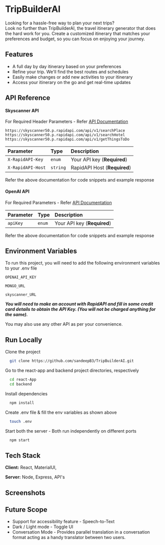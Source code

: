 # TripBuilderAI

Looking for a hassle-free way to plan your next trips?   
Look no further than TripBuilderAI, the travel itinerary generator that does the hard work for you. Create a customized itinerary that matches your preferences and budget, so you can focus on enjoying your journey.

## Features
- A full day by day itinerary based on your preferences
- Refine your trip. We'll find the best routes and schedules
- Easily make changes or add new activities to your itinerary
- Access your itinerary on the go and get real-time updates

## API Reference

#### Skyscanner API
For Required Header Parameters - Refer [API Documentation](https://rapidapi.com/DataCrawler/api/skyscanner50)
```http
https://skyscanner50.p.rapidapi.com/api/v1/searchPlace
https://skyscanner50.p.rapidapi.com/api/v1/searchHotel
https://skyscanner50.p.rapidapi.com/api/v1/getThingsToDo
```

| Parameter | Type     | Description                |
| :-------- | :------- | :------------------------- |
| `X-RapidAPI-Key` | `enum` | Your API key (**Required**) |
| `X-RapidAPI-Host` | `string` | RapidAPI Host (**Required**)|

Refer the above documentation for code snippets and example response

#### OpenAI API
For Required Parameters - Refer [API Documentation](https://platform.openai.com/overview)

| Parameter | Type     | Description                |
| :-------- | :------- | :------------------------- |
| `apiKey` | `enum` | Your API key (**Required**) |

Refer the above documentation for code snippets and example response

## Environment Variables

To run this project, you will need to add the following environment variables to your .env file

`OPENAI_API_KEY`

`MONGO_URL`

`skyscanner_URL`

***You will need to make an account with RapidAPI and fill in some credit card details to obtain the API Key. (You will not be charged anything for the same).***

You may also use any other API as per your convenience.

## Run Locally

Clone the project

```bash
  git clone https://github.com/sandeepB3/TripBuilderAI.git
```

Go to the react-app and backend project directories, respectively

```bash
  cd react-App
  cd backend
```

Install dependencies

```bash
  npm install
```

Create .env file & fill the env variables as shown above

```bash
  touch .env
```

Start both the server - Both run independently on different ports

```bash
  npm start
```
## Tech Stack

**Client:** React, MaterialUI, 

**Server:** Node, Express, API's

## Screenshots

## Future Scope

- Support for accessibility feature - Speech-to-Text 
- Dark / Light mode - Toggle UI
- Conversation Mode - Provides parallel translation in a conversation format acting as a handy translator between two users.
